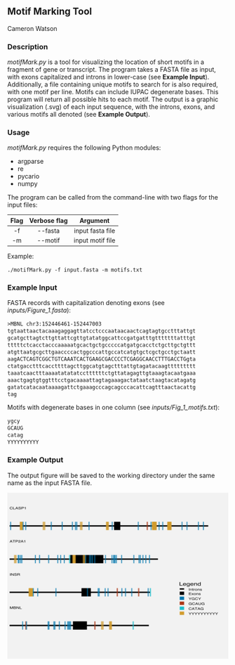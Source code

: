 ## Motif Marking Tool
Cameron Watson

### Description

*motifMark.py* is a tool for visualizing the location of short motifs in a fragment of gene or transcript. The program takes a FASTA file as input, with exons capitalized and introns in lower-case (see **Example Input**). Additionally, a file containing unique motifs to search for is also required, with one motif per line. Motifs can include IUPAC degenerate bases. This program will return all possible hits to each motif. The output is a graphic visualization (.svg) of each input sequence, with the introns, exons, and various motifs all denoted (see **Example Output**). 

### Usage

*motifMark.py* requires the following Python modules:

 - argparse
 - re
 - pycario
 - numpy

The program can be called from the command-line with two flags for the input files:

| Flag | Verbose flag | Argument |
| :---: | :---: | :---: |
| -f | --fasta | input fasta file |
| -m | --motif | input motif file |

Example:

```
./motifMark.py -f input.fasta -m motifs.txt
```

### Example Input

FASTA records with capitalization denoting exons (see *inputs/Figure_1.fasta*):

```
>MBNL chr3:152446461-152447003 
tgtaattaactacaaagaggagttatcctcccaataacaactcagtagtgcctttattgt
gcatgcttagtcttgttattcgttgtatatggcattccgatgatttgtttttttatttgt
tttttctcacctacccaaaaatgcactgctgcccccatgatgcacctctgcttgctgttt
atgttaatgcgcttgaaccccactggcccattgccatcatgtgctcgctgcctgctaatt
aagACTCAGTCGGCTGTCAAATCACTGAAGCGACCCCTCGAGGCAACCTTTGACCTGgta
ctatgacctttcaccttttagcttggcatgtagctttattgtagatacaagttttttttt
taaatcaactttaaaatatatatccttttttctgttatagagttgtaaagtacaatgaaa
aaactgagtgtggtttcctgacaaaattagtagaaagactataatctaagtacatagatg
gatatcatacaataaaagattctgaaagcccagcagcccacattcagtttaactacattg
tag

```

Motifs with degenerate bases in one column (see *inputs/Fig_1_motifs.txt*):

```
ygcy
GCAUG
catag
YYYYYYYYYY
```

### Example Output

The output figure will be saved to the working directory under the same name as the input FASTA file.

![](./output/Figure_1.svg)
